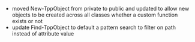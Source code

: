 - moved New-TppObject from private to public and updated to allow new objects to be created across all classes whether a custom function exists or not
- update Find-TppObject to default a pattern search to filter on path instead of attribute value